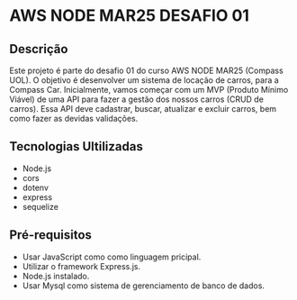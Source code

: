 # AWS NODE MAR25 DESAFIO 01

## Descrição
Este projeto é parte do desafio 01 do curso AWS NODE MAR25 (Compass UOL). O objetivo é desenvolver um sistema de locação de carros, para a Compass Car.
Inicialmente, vamos começar com um MVP (Produto Mínimo Viável)  de uma API para fazer a gestão dos nossos carros (CRUD de carros).
Essa API deve cadastrar, buscar, atualizar e excluir carros, bem como fazer as devidas validações.

## Tecnologias Ultilizadas

* Node.js
* cors
* dotenv
* express
* sequelize

## Pré-requisitos

* Usar JavaScript como como linguagem pricipal.
* Utilizar o framework Express.js. 
* Node.js instalado.
* Usar Mysql como sistema de gerenciamento de banco de dados.


